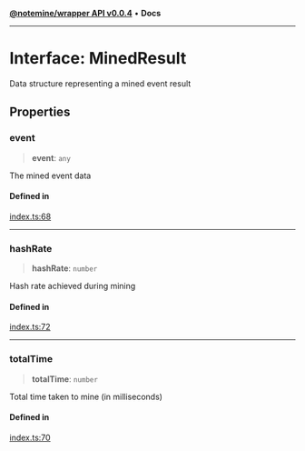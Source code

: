 [**@notemine/wrapper API v0.0.4**](../README.md) • **Docs**

***

# Interface: MinedResult

Data structure representing a mined event result

## Properties

### event

> **event**: `any`

The mined event data

#### Defined in

[index.ts:68](https://github.com/sandwichfarm/minnote-wasm/blob/dc6f370600c3d4348f40a1c0bba1ae3cb37dbb5a/packages/wrapper/src/index.ts#L68)

***

### hashRate

> **hashRate**: `number`

Hash rate achieved during mining

#### Defined in

[index.ts:72](https://github.com/sandwichfarm/minnote-wasm/blob/dc6f370600c3d4348f40a1c0bba1ae3cb37dbb5a/packages/wrapper/src/index.ts#L72)

***

### totalTime

> **totalTime**: `number`

Total time taken to mine (in milliseconds)

#### Defined in

[index.ts:70](https://github.com/sandwichfarm/minnote-wasm/blob/dc6f370600c3d4348f40a1c0bba1ae3cb37dbb5a/packages/wrapper/src/index.ts#L70)
